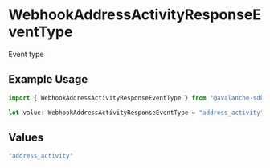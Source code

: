# WebhookAddressActivityResponseEventType

Event type

## Example Usage

```typescript
import { WebhookAddressActivityResponseEventType } from "@avalanche-sdk/devtools/models/components";

let value: WebhookAddressActivityResponseEventType = "address_activity";
```

## Values

```typescript
"address_activity"
```